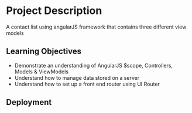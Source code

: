 # Project Description

A contact list using angularJS framework that contains three different view models

## Learning Objectives

- Demonstrate an understanding of AngularJS $scope, Controllers, Models & ViewModels
- Understand how to manage data stored on a server
- Understand how to set up a front end router using UI Router

## Deployment

